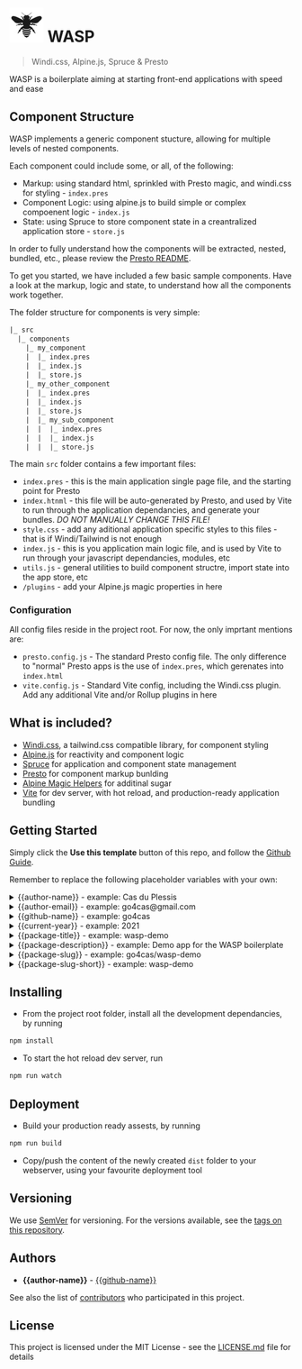 # ![WASP Logog](/assets/wasp-small.jpg) WASP
> Windi.css, Alpine.js, Spruce & Presto

WASP is a boilerplate aiming at starting front-end applications with speed and ease

## Component Structure
WASP implements a generic component stucture, allowing for multiple levels of nested components.

Each component could include some, or all, of the following:
* Markup: using standard html, sprinkled with Presto magic, and windi.css for styling - `index.pres`
* Component Logic: using alpine.js to build simple or complex compoenent logic - `index.js`
* State: using Spruce to store component state in a creantralized application store - `store.js`

In order to fully understand how the components will be extracted, nested, bundled, etc., please review the [Presto README](https://github.com/stephancasas/presto).

To get you started, we have included a few basic sample components. Have a look at the markup, logic and state, to understand how all the components work together.

The folder structure for components is very simple:
```
|_ src
  |_ components
    |_ my_component
    |  |_ index.pres
    |  |_ index.js
    |  |_ store.js
    |_ my_other_component
    |  |_ index.pres
    |  |_ index.js
    |  |_ store.js
    |  |_ my_sub_component
    |  |  |_ index.pres
    |  |  |_ index.js
    |  |  |_ store.js
```

The main `src` folder contains a few important files:
* `index.pres` - this is the main application single page file, and the starting point for Presto
* `index.htnml` - this file will be auto-generated by Presto, and used by Vite to run through the application dependancies, and generate your bundles. *DO NOT MANUALLY CHANGE THIS FILE!*
* `style.css` - add any aditional application specific styles to this files - that is if Windi/Tailwind is not enough
* `index.js` - this is you application main logic file, and is used by Vite to run through your javascript dependancies, modules, etc
* `utils.js` - general utilities to build component structre, import state into the app store, etc
* `/plugins` - add your Alpine.js magic properties in here

### Configuration
All config files reside in the project root. For now, the only imprtant mentions are:
* `presto.config.js` - The standard Presto config file. The only difference to "normal" Presto apps is the use of `index.pres`, which gerenates into `index.html`
* `vite.config.js` - Standard Vite config, including the Windi.css plugin. Add any additional Vite and/or Rollup plugins in here

## What is included?

* [Windi.css](), a tailwind.css compatible library, for component styling
* [Alpine.js](https://github.com/alpinejs/alpine) for reactivity and component logic
* [Spruce](https://github.com/ryangjchandler/spruce) for application and component state management
* [Presto](https://github.com/stephancasas/presto) for component markup bunlding
* [Alpine Magic Helpers](https://github.com/alpine-collective/alpine-magic-helpers) for additinal sugar
* [Vite](http://vitejs.dev/) for dev server, with hot reload, and production-ready application bundling
  
## Getting Started

Simply click the **Use this template** button of this repo, and follow the [Github Guide](https://docs.github.com/en/github/creating-cloning-and-archiving-repositories/creating-a-repository-from-a-template).

Remember to replace the following placeholder variables with your own:

<details>
  <summary>{{author-name}} - example: Cas du Plessis</summary>

  * [README.md](README.md#L108)
  * [package.json](package.json#L23)
  * [LICENSE.md](LICENSE.md#L3)
</details>

<details>
  <summary>{{author-email}} - example: go4cas@gmail.com</summary>

  * [README.md](README.md#L108)
  * [package.json](package.json#L23)
</details>

<details>
  <summary>{{github-name}} - example: go4cas</summary>

  * [README.md](README.md#L108)
</details>

<details>
  <summary>{{current-year}} - example: 2021</summary>

  * [LICENSE.md](LICENSE.md#L3)
</details>

<details>
  <summary>{{package-title}} - example: wasp-demo</summary>

  * [README.md](README.md#L8)
</details>

<details>
  <summary>{{package-description}} - example: Demo app for the WASP boilerplate</summary>

  * [README.md](README.md#L9)
  * [package.json](package.json#L4)
</details>

<details>
  <summary>{{package-slug}} - example: go4cas/wasp-demo</summary>

  * [package.json](package.json#L7)
</details>

<details>
  <summary>{{package-slug-short}} - example: wasp-demo</summary>
</details>


## Installing

* From the project root folder, install all the development dependancies, by running
```bash
npm install
```
* To start the hot reload dev server, run
```bash
npm run watch
```

## Deployment

* Build your production ready assests, by running
```bash
npm run build
```
* Copy/push the content of the newly created `dist` folder to your webserver, using your favourite deployment tool

## Versioning

We use [SemVer](http://semver.org/) for versioning. For the versions available, see the [tags on this repository](https://github.com/go4cas/tash-starter-template/tags).

## Authors

* **{{author-name}}** - [{{github-name}}](https://github.com/{{gitub-name}})

See also the list of [contributors](https://github.com/go4cas/CONTRIBUTORS.md) who participated in this project.

## License

This project is licensed under the MIT License - see the [LICENSE.md](LICENSE.md) file for details
